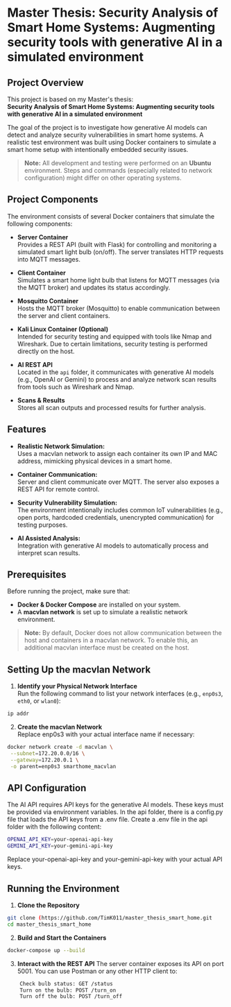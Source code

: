 # Master Thesis: Security Analysis of Smart Home Systems: Augmenting security tools with generative AI in a simulated environment

## Project Overview

This project is based on my Master's thesis:  
**Security Analysis of Smart Home Systems: Augmenting security tools with generative AI in a simulated environment**

The goal of the project is to investigate how generative AI models can detect and analyze security vulnerabilities in smart home systems. A realistic test environment was built using Docker containers to simulate a smart home setup with intentionally embedded security issues.

> **Note:** All development and testing were performed on an **Ubuntu** environment. Steps and commands (especially related to network configuration) might differ on other operating systems.

## Project Components

The environment consists of several Docker containers that simulate the following components:

- **Server Container**  
  Provides a REST API (built with Flask) for controlling and monitoring a simulated smart light bulb (on/off). The server translates HTTP requests into MQTT messages.

- **Client Container**  
  Simulates a smart home light bulb that listens for MQTT messages (via the MQTT broker) and updates its status accordingly.

- **Mosquitto Container**  
  Hosts the MQTT broker (Mosquitto) to enable communication between the server and client containers.

- **Kali Linux Container (Optional)**  
  Intended for security testing and equipped with tools like Nmap and Wireshark. Due to certain limitations, security testing is performed directly on the host.

- **AI REST API**  
  Located in the `api` folder, it communicates with generative AI models (e.g., OpenAI or Gemini) to process and analyze network scan results from tools such as Wireshark and Nmap.

- **Scans & Results**  
  Stores all scan outputs and processed results for further analysis.

## Features

- **Realistic Network Simulation:**  
  Uses a macvlan network to assign each container its own IP and MAC address, mimicking physical devices in a smart home.

- **Container Communication:**  
  Server and client communicate over MQTT. The server also exposes a REST API for remote control.

- **Security Vulnerability Simulation:**  
  The environment intentionally includes common IoT vulnerabilities (e.g., open ports, hardcoded credentials, unencrypted communication) for testing purposes.

- **AI Assisted Analysis:**  
  Integration with generative AI models to automatically process and interpret scan results.

## Prerequisites

Before running the project, make sure that:

- **Docker & Docker Compose** are installed on your system.
- A **macvlan network** is set up to simulate a realistic network environment.
  
> **Note:** By default, Docker does not allow communication between the host and containers in a macvlan network. To enable this, an additional macvlan interface must be created on the host.


## Setting Up the macvlan Network

1. **Identify your Physical Network Interface**  
   Run the following command to list your network interfaces (e.g., `enp0s3`, `eth0`, or `wlan0`):
  ```bash
ip addr
```

2. **Create the macvlan Network**  
  Replace enp0s3 with your actual interface name if necessary:
 ```bash
docker network create -d macvlan \
  --subnet=172.20.0.0/16 \
  --gateway=172.20.0.1 \
  -o parent=enp0s3 smarthome_macvlan
```

## API Configuration

The AI API requires API keys for the generative AI models. These keys must be provided via environment variables. In the api folder, there is a config.py file that loads the API keys from a .env file. Create a .env file in the api folder with the following content:

 ```bash
OPENAI_API_KEY=your-openai-api-key
GEMINI_API_KEY=your-gemini-api-key
```

Replace your-openai-api-key and your-gemini-api-key with your actual API keys.


## Running the Environment

1. **Clone the Repository**  
 ```bash
git clone (https://github.com/TimK011/master_thesis_smart_home.git
cd master_thesis_smart_home
```

2. **Build and Start the Containers** 
```bash
docker-compose up --build
```

3. **Interact with the REST API**
   The server container exposes its API on port 5001. You can use Postman or any other HTTP client to:
```bash
    Check bulb status: GET /status
    Turn on the bulb: POST /turn_on
    Turn off the bulb: POST /turn_off
```



